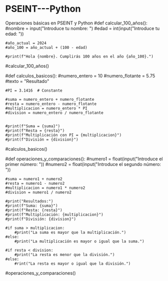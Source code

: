 # PSEINT---Python
Operaciones básicas en PSEINT y Python
#def calcular_100_años():
    #nombre = input("Introduce tu nombre: ")
    #edad = int(input("Introduce tu edad: "))

    #año_actual = 2024
    #año_100 = año_actual + (100 - edad)

    #print(f"Hola {nombre}. Cumplirás 100 años en el año {año_100}.")

#calcular_100_años()


#def calculos_basicos():
    #numero_entero = 10
    #numero_flotante = 5.75
    #texto = "Resultado"

    #PI = 3.1416  # Constante

    #suma = numero_entero + numero_flotante
    #resta = numero_entero - numero_flotante
    #multiplicacion = numero_entero * PI
    #division = numero_entero / numero_flotante

    
    #print(f"Suma = {suma}")
    #print(f"Resta = {resta}")
    #print(f"Multiplicación con PI = {multiplicacion}")
    #print(f"División = {division}")

#calculos_basicos()

#def operaciones_y_comparaciones():
    #numero1 = float(input("Introduce el primer número: "))
    #numero2 = float(input("Introduce el segundo número: "))

    #suma = numero1 + numero2
    #resta = numero1 - numero2
    #multiplicacion = numero1 * numero2
    #division = numero1 / numero2

    #print("Resultados:")
    #print(f"Suma: {suma}")
    #print(f"Resta: {resta}")
    #print(f"Multiplicación: {multiplicacion}")
    #print(f"División: {division}")

    #if suma > multiplicacion:
        #print("La suma es mayor que la multiplicación.")
    #else:
        #print("La multiplicación es mayor o igual que la suma.")

    #if resta < division:
        #print("La resta es menor que la división.")
    #else:
        #rint("La resta es mayor o igual que la división.")

#operaciones_y_comparaciones()
